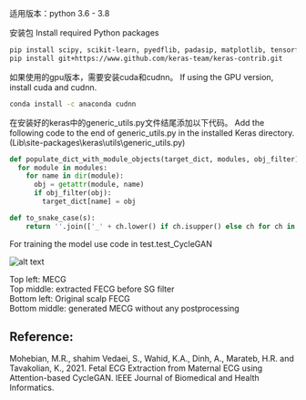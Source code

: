 适用版本：python 3.6 - 3.8

安装包 Install required Python packages
```bash
pip install scipy, scikit-learn, pyedflib, padasip, matplotlib, tensorflow==2.5, keras==2.4
pip install git+https://www.github.com/keras-team/keras-contrib.git
```
如果使用的gpu版本，需要安装cuda和cudnn。 If using the GPU version, install cuda and cudnn.
```bash
conda install -c anaconda cudnn
```
在安装好的keras中的generic_utils.py文件结尾添加以下代码。 Add the following code to the end of generic_utils.py in the installed Keras directory.
(Lib\site-packages\keras\utils\generic_utils.py)
```python
def populate_dict_with_module_objects(target_dict, modules, obj_filter):
  for module in modules:
    for name in dir(module):
      obj = getattr(module, name)
      if obj_filter(obj):
        target_dict[name] = obj

def to_snake_case(s):
    return ''.join(['_' + ch.lower() if ch.isupper() else ch for ch in str(s)]).lstrip('_')
```
For training the model use code in test.test_CycleGAN 

![alt text](https://github.com/antecessor/FECGCycleGAN/blob/master/4_60.png)


Top left: MECG <br>
Top middle: extracted FECG before SG filter<br>
Bottom left: Original scalp FECG<br>
Bottom middle: generated MECG without any postprocessing<br>


## Reference:
Mohebian, M.R., shahim Vedaei, S., Wahid, K.A., Dinh, A., Marateb, H.R. and Tavakolian, K., 2021. Fetal ECG Extraction from Maternal ECG using Attention-based CycleGAN. IEEE Journal of Biomedical and Health Informatics.

